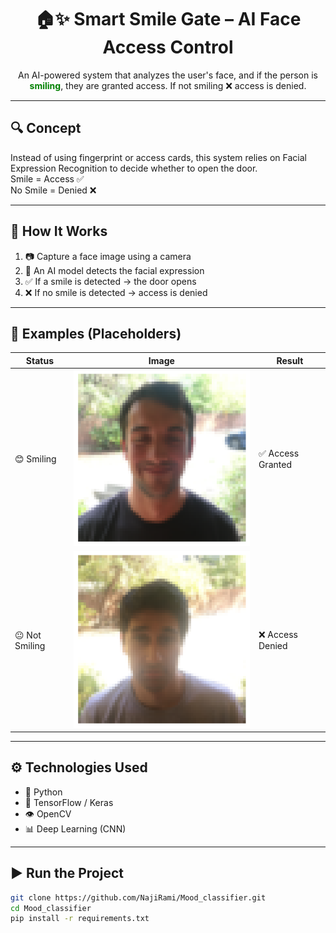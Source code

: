 <h1 align="center">🏠✨ Smart Smile Gate – AI Face Access Control</h1>

<p align="center">
An AI-powered system that analyzes the user's face, and if the person is <b style="color:green">smiling</b>, they are granted access.  
If not smiling ❌ access is denied.
</p>

---

## 🔍 Concept
Instead of using fingerprint or access cards, this system relies on Facial Expression Recognition to decide whether to open the door.  
Smile = Access ✅  
No Smile = Denied ❌

---

## 🧠 How It Works
1. 📷 Capture a face image using a camera
2. 🧠 An AI model detects the facial expression
3. ✅ If a smile is detected → the door opens
4. ❌ If no smile is detected → access is denied

---

## 📸 Examples (Placeholders)

| Status | Image | Result |
|--------|--------|--------|
| 😊 Smiling | ![smile-placeholder](images/smile.png) | ✅ Access Granted |
| 😐 Not Smiling | ![nosmile-placeholder](images/nosmile.png) | ❌ Access Denied |

---

## ⚙ Technologies Used
- 🐍 Python
- 🧠 TensorFlow / Keras
- 👁 OpenCV
- 📊 Deep Learning (CNN)

---

## ▶ Run the Project
```bash
git clone https://github.com/NajiRami/Mood_classifier.git
cd Mood_classifier
pip install -r requirements.txt
